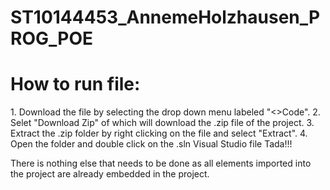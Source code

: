 # ST10144453_AnnemeHolzhausen_PROG_POE
<H1>How to run file:</H1>
1. Download the file by selecting the drop down menu labeled "<>Code". 
2. Selet "Download Zip" of which will download the .zip file of the project. 
3. Extract the .zip folder by right clicking on the file and select "Extract". 
4. Open the folder and double click on the .sln Visual Studio file 
Tada!!!

There is nothing else that needs to be done as all elements imported into the project are already embedded in the project. 
